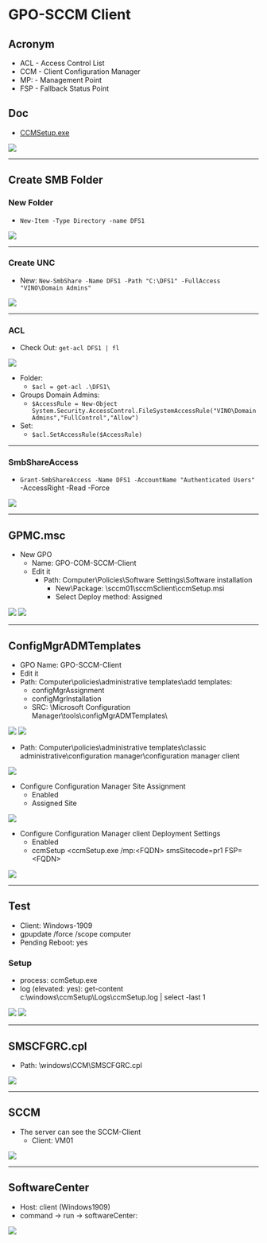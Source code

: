 # GPO-SCCM Client

## Acronym
* ACL - Access Control List
* CCM - Client Configuration Manager
* MP:<Server> - Management Point
* FSP - Fallback Status Point
  
## Doc
* [CCMSetup.exe](https://docs.microsoft.com/en-us/mem/configmgr/core/clients/deploy/about-client-installation-properties)

[<img src="https://i.imgur.com/4j3j72Y.png">](https://i.imgur.com/4j3j72Y.png)

---

## Create SMB Folder

### New Folder
* `New-Item -Type Directory -name DFS1`

[<img src="https://i.imgur.com/fIkmKQ6.png">](https://i.imgur.com/fIkmKQ6.png)

---

### Create UNC
* New: `New-SmbShare -Name DFS1 -Path "C:\DFS1" -FullAccess "VINO\Domain Admins"`

[<img src="https://i.imgur.com/ZCosTe5.png">](https://i.imgur.com/ZCosTe5.png)

---

### ACL
* Check Out: `get-acl DFS1 | fl`

[<img src="https://i.imgur.com/SwVx6RB.png">](https://i.imgur.com/SwVx6RB.png)

* Folder:
  * `$acl = get-acl .\DFS1\`
* Groups Domain Admins:
  * `$AccessRule = New-Object System.Security.AccessControl.FileSystemAccessRule("VINO\Domain Admins","FullControl","Allow")`
* Set:
  * `$acl.SetAccessRule($AccessRule)`

---

### SmbShareAccess
* `Grant-SmbShareAccess -Name DFS1 -AccountName "Authenticated Users"` -AccessRight -Read -Force

[<img src="https://i.imgur.com/G0UuYfP.png">](https://i.imgur.com/G0UuYfP.png)

---

## GPMC.msc
* New GPO
  * Name: GPO-COM-SCCM-Client
  * Edit it
    * Path: Computer\Policies\Software Settings\Software installation
      * New\Package: \\sccm01\sccmSclient\ccmSetup.msi
      * Select Deploy method: Assigned
    
[<img src="https://i.imgur.com/H7QvkGY.png">](https://i.imgur.com/H7QvkGY.png)
[<img src="https://i.imgur.com/InrC3qG.png">](https://i.imgur.com/InrC3qG.png)

---

## ConfigMgrADMTemplates
* GPO Name: GPO-SCCM-Client
* Edit it
* Path: Computer\policies\administrative templates\add templates:
  * configMgrAssignment
  * configMgrInstallation
  * SRC: \Microsoft Configuration Manager\tools\configMgrADMTemplates\

[<img src="https://i.imgur.com/sMuf1gn.png">](https://i.imgur.com/sMuf1gn.png)
[<img src="https://i.imgur.com/ThE9WS7.png">](https://i.imgur.com/ThE9WS7.png)

* Path: Computer\policies\administrative templates\classic administrative\configuration manager\configuration manager client

[<img src="https://i.imgur.com/JicYJ4a.png">](https://i.imgur.com/JicYJ4a.png)

* Configure Configuration  Manager Site Assignment
  * Enabled
  * Assigned Site <CodeSite>

[<img src="https://i.imgur.com/if1mhhl.png">](https://i.imgur.com/if1mhhl.png)

* Configure Configuration Manager client Deployment Settings
  * Enabled
  * ccmSetup <ccmSetup.exe /mp:\<FQDN\> smsSitecode=pr1 FSP=\<FQDN\>


[<img src="https://i.imgur.com/yfNkDzP.png">](https://i.imgur.com/yfNkDzP.png)

---

## Test
* Client: Windows-1909
* gpupdate /force /scope computer
* Pending Reboot: yes

### Setup 
* process: ccmSetup.exe
* log (elevated: yes): get-content c:\windows\ccmSetup\Logs\ccmSetup.log | select -last 1

[<img src="https://i.imgur.com/oCZ67Wd.png">](https://i.imgur.com/oCZ67Wd.png)
[<img src="https://i.imgur.com/7RFflPa.png">](https://i.imgur.com/7RFflPa.png)

---

## SMSCFGRC.cpl
* Path: \windows\CCM\SMSCFGRC.cpl

[<img src="https://i.imgur.com/6hBd8AL.png">](https://i.imgur.com/6hBd8AL.png)

---

## SCCM
* The server can see the SCCM-Client
  * Client: VM01
  
[<img src="https://i.imgur.com/s6KpRe2.png">](https://i.imgur.com/s6KpRe2.png)

---

## SoftwareCenter
* Host: client (Windows1909)
* command -> run -> softwareCenter:

[<img src="https://i.imgur.com/M52Jy4l.png">](https://i.imgur.com/M52Jy4l.png)
